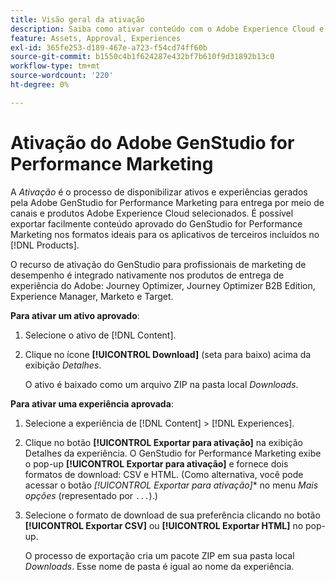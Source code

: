 ```yaml
---
title: Visão geral da ativação
description: Saiba como ativar conteúdo com o Adobe Experience Cloud e aplicativos de terceiros.
feature: Assets, Approval, Experiences
exl-id: 365fe253-d189-467e-a723-f54cd74ff60b
source-git-commit: b1550c4b1f624287e432bf7b610f9d31892b13c0
workflow-type: tm+mt
source-wordcount: '220'
ht-degree: 0%

---
```


# Ativação do Adobe GenStudio for Performance Marketing

A _Ativação_ é o processo de disponibilizar ativos e experiências gerados pela Adobe GenStudio for Performance Marketing para entrega por meio de canais e produtos Adobe Experience Cloud selecionados. É possível exportar facilmente conteúdo aprovado do GenStudio for Performance Marketing nos formatos ideais para os aplicativos de terceiros incluídos no [!DNL Products].

O recurso de ativação do GenStudio para profissionais de marketing de desempenho é integrado nativamente nos produtos de entrega de experiência do Adobe: Journey Optimizer, Journey Optimizer B2B Edition, Experience Manager, Marketo e Target.

**Para ativar um ativo aprovado**:

1. Selecione o ativo de [!DNL Content].

1. Clique no ícone **[!UICONTROL Download]** (seta para baixo) acima da exibição _Detalhes_.

   O ativo é baixado como um arquivo ZIP na pasta local _Downloads_.

**Para ativar uma experiência aprovada**:

1. Selecione a experiência de [!DNL Content] > [!DNL Experiences].

1. Clique no botão **[!UICONTROL Exportar para ativação]** na exibição Detalhes da experiência. O GenStudio for Performance Marketing exibe o pop-up **[!UICONTROL Exportar para ativação]** e fornece dois formatos de download: CSV e HTML. (Como alternativa, você pode acessar o botão *[!UICONTROL Exportar para ativação]** no menu _Mais opções_ (representado por `...`).)

1. Selecione o formato de download de sua preferência clicando no botão **[!UICONTROL Exportar CSV]** ou **[!UICONTROL Exportar HTML]** no pop-up.

   O processo de exportação cria um pacote ZIP em sua pasta local _Downloads_. Esse nome de pasta é igual ao nome da experiência.
